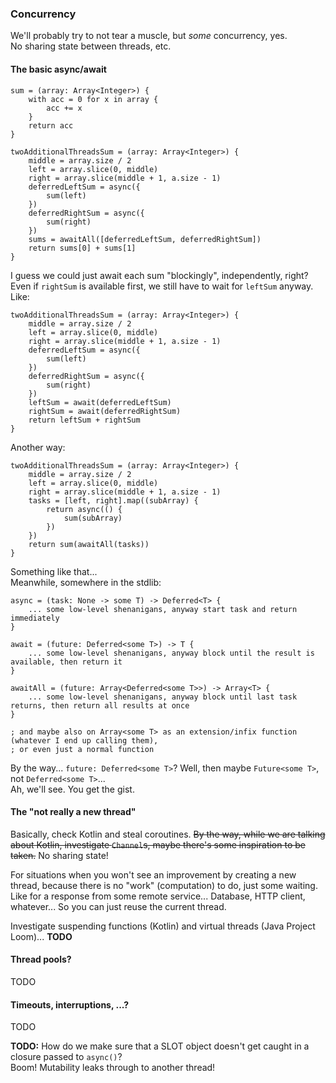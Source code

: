 ### Concurrency

We'll probably try to not tear a muscle, but _some_ concurrency, yes.\
No sharing state between threads, etc.

#### The basic async/await

```
sum = (array: Array<Integer>) {
    with acc = 0 for x in array {
        acc += x
    }
    return acc
}
```
```
twoAdditionalThreadsSum = (array: Array<Integer>) {
    middle = array.size / 2
    left = array.slice(0, middle)
    right = array.slice(middle + 1, a.size - 1)
    deferredLeftSum = async({
        sum(left)
    })
    deferredRightSum = async({
        sum(right)
    })
    sums = awaitAll([deferredLeftSum, deferredRightSum])
    return sums[0] + sums[1]
}
```

I guess we could just await each sum "blockingly", independently, right? Even if `rightSum` is available first,
we still have to wait for `leftSum` anyway. Like:

```
twoAdditionalThreadsSum = (array: Array<Integer>) {
    middle = array.size / 2
    left = array.slice(0, middle)
    right = array.slice(middle + 1, a.size - 1)
    deferredLeftSum = async({
        sum(left)
    })
    deferredRightSum = async({
        sum(right)
    })
    leftSum = await(deferredLeftSum)
    rightSum = await(deferredRightSum)
    return leftSum + rightSum
}
```

Another way:

```
twoAdditionalThreadsSum = (array: Array<Integer>) {
    middle = array.size / 2
    left = array.slice(0, middle)
    right = array.slice(middle + 1, a.size - 1)
    tasks = [left, right].map((subArray) {
        return async(() {
            sum(subArray)
        })
    })
    return sum(awaitAll(tasks))
}
```

Something like that...\
Meanwhile, somewhere in the stdlib:

```
async = (task: None -> some T) -> Deferred<T> {
    ... some low-level shenanigans, anyway start task and return immediately
}

await = (future: Deferred<some T>) -> T {
    ... some low-level shenanigans, anyway block until the result is available, then return it
}

awaitAll = (future: Array<Deferred<some T>>) -> Array<T> {
    ... some low-level shenanigans, anyway block until last task returns, then return all results at once
}

; and maybe also on Array<some T> as an extension/infix function (whatever I end up calling them),
; or even just a normal function
```

By the way... `future: Deferred<some T>`? Well, then maybe `Future<some T>`, not `Deferred<some T>`...\
Ah, we'll see. You get the gist.

#### The "not really a new thread"

Basically, check Kotlin and steal coroutines. ~~By the way, while we are talking about Kotlin, investigate `Channel`s,
maybe there's some inspiration to be taken.~~ No sharing state!

For situations when you won't see an improvement by creating a new thread, because there is no "work" (computation) to do, just some waiting.\
Like for a response from some remote service... Database, HTTP client, whatever... So you can just reuse the current thread.

Investigate suspending functions (Kotlin) and virtual threads (Java Project Loom)... **TODO**

#### Thread pools?

TODO

#### Timeouts, interruptions, ...?

TODO

**TODO:** How do we make sure that a SLOT object doesn't get caught in a closure passed to `async()`?\
Boom! Mutability leaks through to another thread!